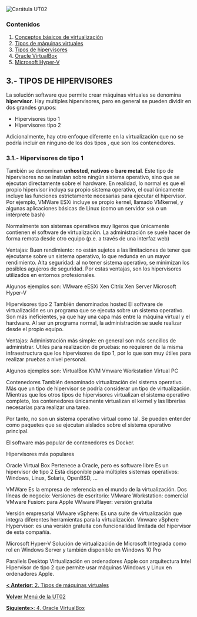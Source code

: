 ![Carátula UT02](imgs/caratula_ut02.png)

### Contenidos

1. [Conceptos básicos de virtualización](01_conceptos_básicos.md)
2. [Tipos de máquinas virtuales](02_tipos_MV.md)
3. [Tipos de hipervisores](03_tipos_hipervisores.md)
4. [Oracle VirtualBox](04_virtualbox.md)
5. [Microsoft Hyper-V](05_hiper-v.md)


## 3.- TIPOS DE HIPERVISORES

La solución software que permite crear máquinas virtuales se denomina **hipervisor**. Hay multiples hipervisores, pero en general se pueden dividir en dos grandes grupos:

- Hipervisores tipo 1
- Hipervisores tipo 2

Adicionalmente, hay otro enfoque diferente en la virtualización que no se podría incluir en ninguno de los dos tipos , que son los contenedores.


### 3.1.- Hipervisores de tipo 1

También se denominan **unhosted**, **nativos** o **bare metal**. Este tipo de hipervisores no se instalan sobre ningún sistema operativo, sino que se ejecutan directamente sobre el hardware. En realidad, lo normal es que el propio hipervisor incluya su propio sistema operativo, el cual únicamente incluye las funciones estrictamente necesarias para ejecutar el hipervisor. Por ejemplo, VMWare ESXi incluye se propio kernel, llamado VMkernel, y algunas aplicaciones básicas de Linux (como un servidor `ssh` o un intérprete bash)


Normalmente son sistemas operativos muy ligeros que únicamente contienen el software de virtualización.
La administración se suele hacer de forma remota desde otro equipo (p.e. a través de una interfaz web)

Ventajas:
Buen rendimiento: no están sujetos a las limitaciones de tener que ejecutarse sobre un sistema operativo, lo que redunda en un mayor rendimiento.
Alta seguridad: al no tener sistema operativo, se minimizan los posibles agujeros de seguridad.
Por estas ventajas, son los hipervisores utilizados en entornos profesionales.

Algunos ejemplos son:
VMware eESXi
Xen
Citrix Xen Server
Microsoft Hyper-V

Hipervisores tipo 2
También denominados hosted
El software de virtualización es un programa que se ejecuta sobre un sistema operativo.
Son más ineficientes, ya que hay una capa más entre la máquina virtual y el hardware.
Al ser un programa normal, la administración se suele realizar desde el propio equipo.

Ventajas:
Administración más simple: en general son más sencillos de administrar.
Útiles para realización de pruebas: no requieren de la misma infraestructura que los hipervisores de tipo 1, por lo que son muy útiles para realizar pruebas a nivel personal.

Algunos ejemplos son:
VirtualBox
KVM
Vmware Workstation
Virtual PC

Contenedores
También denominado virtualización del sistema operativo.
Más que un tipo de hipervisor se podría considerar un tipo de virtualización.
Mientras que los otros tipos de hipervisores virtualizan el sistema operativo completo, los contenedores únicamente virtualizan el kernel y las librerías necesarias para realizar una tarea.

Por tanto, no son un sistema operativo virtual como tal.
Se pueden entender como paquetes que se ejecutan aislados sobre el sistema operativo principal.

El software más popular de contenedores es Docker.


Hipervisores más populares

Oracle Virtual Box
Pertenece a Oracle, pero es software libre
Es un hipervisor de tipo 2
Está disponible para múltiples sistemas operativos: Windows, Linux, Solaris, OpenBSD, …

VMWare
Es la empresa de referencia en el mundo de la virtualización.
Dos líneas de negocio:
Versiones de escritorio: 
VMware Workstation: comercial
VMware Fusion: para Apple
VMware Player: versión gratuita

Versión empresarial
VMware vSphere: Es una suite de virtualización que integra diferentes herramientas para la virtualización.
Vmware vSphere Hypervisor: es una versión gratuita con funcionalidad limitada del hipervisor de esta compañía.

Microsoft Hyper-V
Solución de virtualización de Microsoft
Integrada como rol en Windows Server y también disponible en Windows 10 Pro

Parallels Desktop
Virtualización en ordenadores Apple con arquitectura Intel
Hipervisor de tipo 2 que permite usar máquinas Windows y Linux en ordenadores Apple.


[**< Anterior**: 2. Tipos de máquinas virtuales](02_tipos_MV.md)

[**Volver** Menú de la UT02](index_UT02.md)

[**Siguiente>**: 4. Oracle VirtualBox](04_virtualbox.md)

